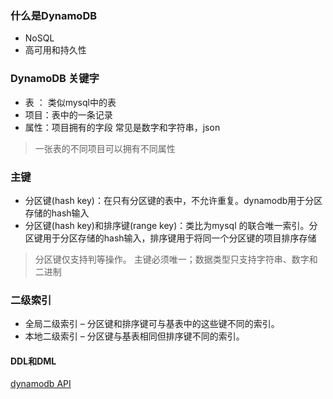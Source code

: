 
### 什么是DynamoDB

- NoSQL
- 高可用和持久性

### DynamoDB 关键字
- 表 ： 类似mysql中的表
- 项目：表中的一条记录
- 属性：项目拥有的字段 常见是数字和字符串，json
> 一张表的不同项目可以拥有不同属性

### 主键
- 分区键(hash key)：在只有分区键的表中，不允许重复。dynamodb用于分区存储的hash输入
- 分区键(hash key)和排序键(range key)：类比为mysql 的联合唯一索引。分区键用于分区存储的hash输入，排序键用于将同一个分区键的项目排序存储

> 分区键仅支持判等操作。
> 主键必须唯一；数据类型只支持字符串、数字和二进制


### 二级索引
-   全局二级索引 – 分区键和排序键可与基表中的这些键不同的索引。
-   本地二级索引 – 分区键与基表相同但排序键不同的索引。

#### DDL和DML
[dynamodb API](https://docs.aws.amazon.com/zh_cn/amazondynamodb/latest/developerguide/HowItWorks.API.html)



